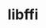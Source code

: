 ---
title: "libffi"
layout: cache
categories: [package, v0.18.1]
meta: {"versions": ["3.4.2"], "compilers": ["gcc@=7.3.1", "gcc@=7.5.0", "gcc@=8.4.0"], "oss": ["amzn2", "ubuntu18.04"], "platforms": ["linux"], "targets": ["aarch64", "graviton2", "x86_64", "x86_64_v3", "x86_64_v4"], "stacks": ["aws-ahug", "aws-ahug-aarch64", "aws-isc", "aws-isc-aarch64", "build_systems", "data-vis-sdk", "e4s", "radiuss", "root", "tutorial"], "num_specs": 6, "num_specs_by_stack": {"e4s": 1, "data-vis-sdk": 1, "build_systems": 1, "root": 6, "radiuss": 1, "tutorial": 2, "aws-isc": 2, "aws-ahug": 2, "aws-ahug-aarch64": 2, "aws-isc-aarch64": 2}}
spec_details: [{"hash": "tkru6n3q7cytihfaayxe3r6zxjevfzvr", "compiler": "gcc@=7.5.0", "versions": ["3.4.2"], "os": "ubuntu18.04", "platform": "linux", "target": "x86_64", "variants": [], "stacks": ["e4s", "data-vis-sdk", "build_systems", "root", "radiuss", "tutorial"], "size": "-", "tarball": "https://binaries.spack.io/v0.18.1/build_cache/linux-ubuntu18.04-x86_64/gcc-7.5.0/libffi-3.4.2/linux-ubuntu18.04-x86_64-gcc-7.5.0-libffi-3.4.2-tkru6n3q7cytihfaayxe3r6zxjevfzvr.spack"}, {"hash": "d6d3lh3hgkjwbifbbjuvqs2a3w5xj7pd", "compiler": "gcc@=7.3.1", "versions": ["3.4.2"], "os": "amzn2", "platform": "linux", "target": "x86_64_v4", "variants": [], "stacks": ["aws-isc", "aws-ahug", "root"], "size": "-", "tarball": "https://binaries.spack.io/v0.18.1/build_cache/linux-amzn2-x86_64_v4/gcc-7.3.1/libffi-3.4.2/linux-amzn2-x86_64_v4-gcc-7.3.1-libffi-3.4.2-d6d3lh3hgkjwbifbbjuvqs2a3w5xj7pd.spack"}, {"hash": "hw3kooxxgcf56ngbv5yit2yfls2wi5wk", "compiler": "gcc@=7.3.1", "versions": ["3.4.2"], "os": "amzn2", "platform": "linux", "target": "graviton2", "variants": [], "stacks": ["aws-ahug-aarch64", "aws-isc-aarch64", "root"], "size": "-", "tarball": "https://binaries.spack.io/v0.18.1/build_cache/linux-amzn2-graviton2/gcc-7.3.1/libffi-3.4.2/linux-amzn2-graviton2-gcc-7.3.1-libffi-3.4.2-hw3kooxxgcf56ngbv5yit2yfls2wi5wk.spack"}, {"hash": "ja6c3o4ary2sbhdg5brj22kywgwgqhgu", "compiler": "gcc@=7.3.1", "versions": ["3.4.2"], "os": "amzn2", "platform": "linux", "target": "aarch64", "variants": [], "stacks": ["aws-ahug-aarch64", "aws-isc-aarch64", "root"], "size": "-", "tarball": "https://binaries.spack.io/v0.18.1/build_cache/linux-amzn2-aarch64/gcc-7.3.1/libffi-3.4.2/linux-amzn2-aarch64-gcc-7.3.1-libffi-3.4.2-ja6c3o4ary2sbhdg5brj22kywgwgqhgu.spack"}, {"hash": "4ouejdiixpsdu4ysvo2qnzhryndwemcu", "compiler": "gcc@=7.3.1", "versions": ["3.4.2"], "os": "amzn2", "platform": "linux", "target": "x86_64_v3", "variants": [], "stacks": ["aws-isc", "aws-ahug", "root"], "size": "-", "tarball": "https://binaries.spack.io/v0.18.1/build_cache/linux-amzn2-x86_64_v3/gcc-7.3.1/libffi-3.4.2/linux-amzn2-x86_64_v3-gcc-7.3.1-libffi-3.4.2-4ouejdiixpsdu4ysvo2qnzhryndwemcu.spack"}, {"hash": "qqvp57poxld2yeyn3v4mb5cal22aiswn", "compiler": "gcc@=8.4.0", "versions": ["3.4.2"], "os": "ubuntu18.04", "platform": "linux", "target": "x86_64", "variants": [], "stacks": ["tutorial", "root"], "size": "-", "tarball": "https://binaries.spack.io/v0.18.1/build_cache/linux-ubuntu18.04-x86_64/gcc-8.4.0/libffi-3.4.2/linux-ubuntu18.04-x86_64-gcc-8.4.0-libffi-3.4.2-qqvp57poxld2yeyn3v4mb5cal22aiswn.spack"}]
---
